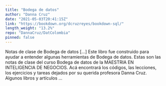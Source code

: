 ```yaml
---
title: "Bodega de datos"
author: "Danna Cruz"
date: "2021-05-03T20:41:15Z"
link: "https://bookdown.org/dcruzreyes/bookdown-sql/"
length_weight: "13.2%"
repo: "DannaCruz/DatColombia"
pinned: false
---
```


Notas de clase de Bodega de datos [...] Este libro fue construido para ayudar a entender algunas herramientas de Bodega de datos. Estas son las notas de clase del curso Bodega de datos de la MAESTRIA EN INTELIGENCIA DE NEGOCIOS. Acá encontrará los códigos, las lecciones, los ejercicios y tareas dejados por su querida profesora Danna Cruz. Algunos libros y artículos ...

